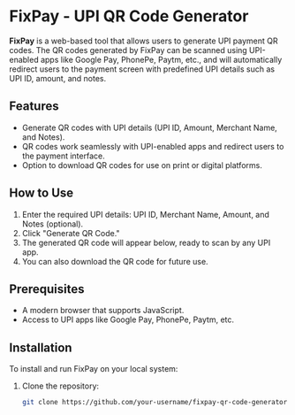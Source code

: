 # FixPay - UPI QR Code Generator

**FixPay** is a web-based tool that allows users to generate UPI payment QR codes. The QR codes generated by FixPay can be scanned using UPI-enabled apps like Google Pay, PhonePe, Paytm, etc., and will automatically redirect users to the payment screen with predefined UPI details such as UPI ID, amount, and notes.

## Features
- Generate QR codes with UPI details (UPI ID, Amount, Merchant Name, and Notes).
- QR codes work seamlessly with UPI-enabled apps and redirect users to the payment interface.
- Option to download QR codes for use on print or digital platforms.

## How to Use
1. Enter the required UPI details: UPI ID, Merchant Name, Amount, and Notes (optional).
2. Click "Generate QR Code."
3. The generated QR code will appear below, ready to scan by any UPI app.
4. You can also download the QR code for future use.

## Prerequisites
- A modern browser that supports JavaScript.
- Access to UPI apps like Google Pay, PhonePe, Paytm, etc.

## Installation
To install and run FixPay on your local system:

1. Clone the repository:
   ```bash
   git clone https://github.com/your-username/fixpay-qr-code-generator.git
